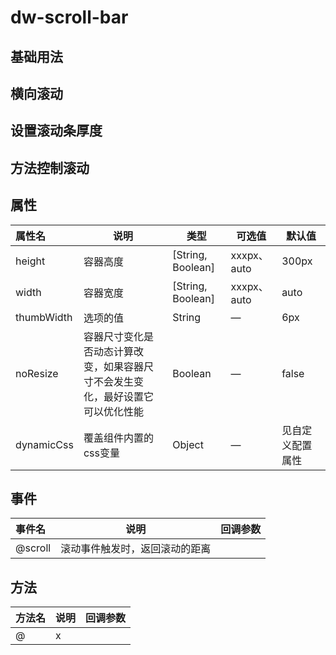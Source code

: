 # dw-scroll-bar

## 基础用法

<scrollBar-base></scrollBar-base>

## 横向滚动

<scrollBar-horizontal></scrollBar-horizontal>

## 设置滚动条厚度

<scrollBar-thumbHW></scrollBar-thumbHW>

## 方法控制滚动

<scrollBar-setScrollTL></scrollBar-setScrollTL>

## 属性

| **属性名** | **说明**              | **类型**                  | **可选值** | **默认值**          |
| :--------- | --------------------- | ------------------------- | ---------- | ------------------- |
| height     | 容器高度          | [String, Boolean]                   | xxxpx、auto | 300px          |
| width      | 容器宽度          | [String, Boolean]          | xxxpx、auto | auto              |
| thumbWidth      | 选项的值              | String          | —          | 6px           |
| noResize   | 容器尺寸变化是否动态计算改变，如果容器尺寸不会发生变化，最好设置它可以优化性能 | Boolean | —          | false               |
| dynamicCss   | 覆盖组件内置的css变量          | Object | —          | 见自定义配置属性 |

## 事件

| **事件名** | **说明**             | **回调参数**                                                 |
| :--------- | -------------------- | ------------------------------------------------------------ |
| @scroll    | 滚动事件触发时，返回滚动的距离 |  |

## 方法

| **方法名** | **说明**             | **回调参数**                                                 |
| :--------- | -------------------- | ------------------------------------------------------------ |
| @    | x |  |




